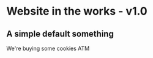 # Website in the works - v1.0
A simple default something
--------------------------
We're buying some cookies ATM

